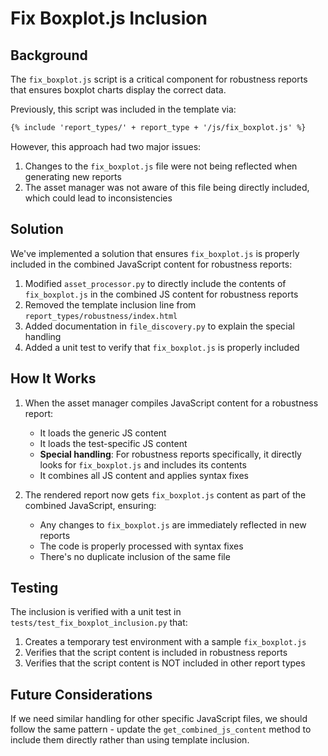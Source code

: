 # Fix Boxplot.js Inclusion

## Background

The `fix_boxplot.js` script is a critical component for robustness reports that ensures boxplot charts display the correct data. 

Previously, this script was included in the template via:

```html
{% include 'report_types/' + report_type + '/js/fix_boxplot.js' %}
```

However, this approach had two major issues:
1. Changes to the `fix_boxplot.js` file were not being reflected when generating new reports
2. The asset manager was not aware of this file being directly included, which could lead to inconsistencies

## Solution

We've implemented a solution that ensures `fix_boxplot.js` is properly included in the combined JavaScript content for robustness reports:

1. Modified `asset_processor.py` to directly include the contents of `fix_boxplot.js` in the combined JS content for robustness reports
2. Removed the template inclusion line from `report_types/robustness/index.html` 
3. Added documentation in `file_discovery.py` to explain the special handling
4. Added a unit test to verify that `fix_boxplot.js` is properly included

## How It Works

1. When the asset manager compiles JavaScript content for a robustness report:
   - It loads the generic JS content
   - It loads the test-specific JS content
   - **Special handling**: For robustness reports specifically, it directly looks for `fix_boxplot.js` and includes its contents
   - It combines all JS content and applies syntax fixes

2. The rendered report now gets `fix_boxplot.js` content as part of the combined JavaScript, ensuring:
   - Any changes to `fix_boxplot.js` are immediately reflected in new reports
   - The code is properly processed with syntax fixes
   - There's no duplicate inclusion of the same file

## Testing

The inclusion is verified with a unit test in `tests/test_fix_boxplot_inclusion.py` that:
1. Creates a temporary test environment with a sample `fix_boxplot.js`
2. Verifies that the script content is included in robustness reports
3. Verifies that the script content is NOT included in other report types

## Future Considerations

If we need similar handling for other specific JavaScript files, we should follow the same pattern - update the `get_combined_js_content` method to include them directly rather than using template inclusion.
